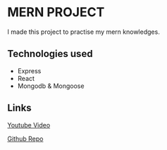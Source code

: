 # MERN PROJECT

I made this project to practise my mern knowledges.

## Technologies used

* Express
* React
* Mongodb & Mongoose

## Links

[Youtube Video](https://www.youtube.com/watch?v=zm5gpipw3HM)

[Github Repo](https://github.com/FaztWeb/mern-context-crud)
